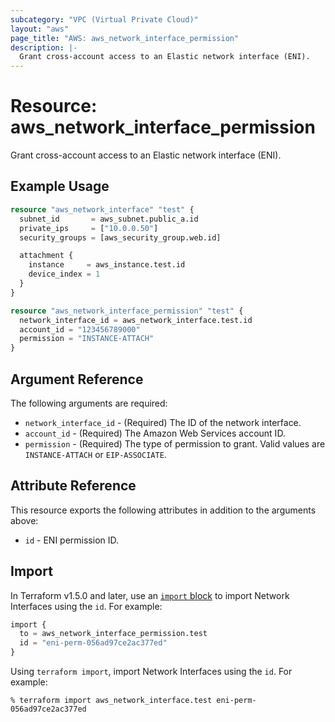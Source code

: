```yaml
---
subcategory: "VPC (Virtual Private Cloud)"
layout: "aws"
page_title: "AWS: aws_network_interface_permission"
description: |-
  Grant cross-account access to an Elastic network interface (ENI).
---
```


# Resource: aws_network_interface_permission

Grant cross-account access to an Elastic network interface (ENI).

## Example Usage

```terraform
resource "aws_network_interface" "test" {
  subnet_id       = aws_subnet.public_a.id
  private_ips     = ["10.0.0.50"]
  security_groups = [aws_security_group.web.id]

  attachment {
    instance     = aws_instance.test.id
    device_index = 1
  }
}

resource "aws_network_interface_permission" "test" {
  network_interface_id = aws_network_interface.test.id
  account_id = "123456789000"
  permission = "INSTANCE-ATTACH"
}
```

## Argument Reference

The following arguments are required:

* `network_interface_id` - (Required) The ID of the network interface.
* `account_id` - (Required) The Amazon Web Services account ID.
* `permission` - (Required) The type of permission to grant. Valid values are `INSTANCE-ATTACH` or `EIP-ASSOCIATE`.

## Attribute Reference

This resource exports the following attributes in addition to the arguments above:

* `id` - ENI permission ID.

## Import

In Terraform v1.5.0 and later, use an [`import` block](https://developer.hashicorp.com/terraform/language/import) to import Network Interfaces using the `id`. For example:

```terraform
import {
  to = aws_network_interface_permission.test
  id = "eni-perm-056ad97ce2ac377ed"
}
```

Using `terraform import`, import Network Interfaces using the `id`. For example:

```console
% terraform import aws_network_interface.test eni-perm-056ad97ce2ac377ed
```
